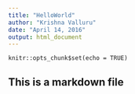 ```yaml
---
title: "HelloWorld"
author: "Krishna Valluru"
date: "April 14, 2016"
output: html_document
---
```


```{r setup, include=FALSE}
knitr::opts_chunk$set(echo = TRUE)
```

## This is a markdown file